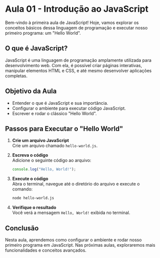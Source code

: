 # Aula 01 - Introdução ao JavaScript

Bem-vindo à primeira aula de JavaScript! Hoje, vamos explorar os conceitos básicos dessa linguagem de programação e executar nosso primeiro programa: um "Hello World".

## O que é JavaScript?

JavaScript é uma linguagem de programação amplamente utilizada para desenvolvimento web. Com ela, é possível criar páginas interativas, manipular elementos HTML e CSS, e até mesmo desenvolver aplicações completas.

## Objetivo da Aula

- Entender o que é JavaScript e sua importância.
- Configurar o ambiente para executar código JavaScript.
- Escrever e rodar o clássico "Hello World".

## Passos para Executar o "Hello World"

1. **Crie um arquivo JavaScript**  
    Crie um arquivo chamado `hello-world.js`.

2. **Escreva o código**  
    Adicione o seguinte código ao arquivo:

    ```javascript
    console.log("Hello, World!");
    ```

3. **Execute o código**  
    Abra o terminal, navegue até o diretório do arquivo e execute o comando:

    ```bash
    node hello-world.js
    ```

4. **Verifique o resultado**  
    Você verá a mensagem `Hello, World!` exibida no terminal.

## Conclusão

Nesta aula, aprendemos como configurar o ambiente e rodar nosso primeiro programa em JavaScript. Nas próximas aulas, exploraremos mais funcionalidades e conceitos avançados.
